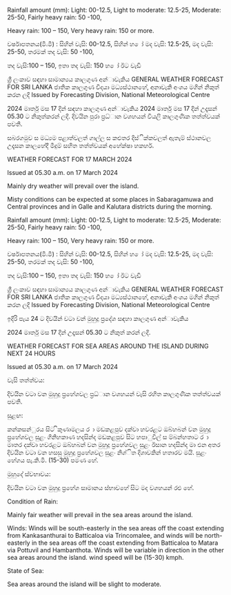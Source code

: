 Rainfall amount (mm): Light: 00-12.5, Light to moderate: 12.5-25, Moderate: 25-50, Fairly heavy rain: 50 -100,

Heavy rain: 100 – 150, Very heavy rain: 150 or more.

වර්ෂාපතනය(මි.මී) : සිහින් වැසි: 00-12.5, සිහින් හ ෝ මද වැසි: 12.5-25, මද වැසි: 25-50, තරමක් තද වැසි: 50 -100,

තද වැසි:100 – 150, ඉතා තද වැසි: 150 හ ෝ ඊට වැඩි

ශ්‍රී ලංකාව සඳහා සාමාන්‍යය කාලගුණ අන්‍ාවැකිය GENERAL WEATHER FORECAST FOR SRI LANKA ජාතික කාලගුණ විදයා මධ්‍යස්ථානහේ, අනාවැකි අංශය මගින් නිකුත් කරන ලදි Issued by Forecasting Division, National Meteorological Centre

2024 මාර්තු මස 17 දින්‍ සඳහා කාලගුණ අන්‍ාවැකිය 2024 මාර්තු මස 17 දින්‍ උදෑසන්‍ 05.30 ට නිකුත්කරන්‍ ලදි. දිවයින පුරා ප්‍රධ්‍ාන වශහයන් වියලි කාලගුණික තත්ත්වයක් පවතී.

සබරගමුව ස මධ්‍යම පළාත්වලත් ගාල්ල ස කළුතර දිස්ික්කවලත් ඇතැම් ස්ථානවල උදෑසන කාලහේදී මීදුම් සහිත තත්ත්වයක් අහේක්ෂා හකහර්.

WEATHER FORECAST FOR 17 MARCH 2024

Issued at 05.30 a.m. on 17 March 2024

Mainly dry weather will prevail over the island.

Misty conditions can be expected at some places in Sabaragamuwa and Central provinces and in Galle and Kalutara districts during the morning.

Rainfall amount (mm): Light: 00-12.5, Light to moderate: 12.5-25, Moderate: 25-50, Fairly heavy rain: 50 -100,

Heavy rain: 100 – 150, Very heavy rain: 150 or more.

වර්ෂාපතනය(මි.මී) : සිහින් වැසි: 00-12.5, සිහින් හ ෝ මද වැසි: 12.5-25, මද වැසි: 25-50, තරමක් තද වැසි: 50 -100,

තද වැසි:100 – 150, ඉතා තද වැසි: 150 හ ෝ ඊට වැඩි

ශ්‍රී ලංකාව සඳහා සාමාන්‍යය කාලගුණ අන්‍ාවැකිය GENERAL WEATHER FORECAST FOR SRI LANKA ජාතික කාලගුණ විදයා මධ්‍යස්ථානහේ, අනාවැකි අංශය මගින් නිකුත් කරන ලදි Issued by Forecasting Division, National Meteorological Centre

ඉදිරි පැය 24 ට දිවයින්‍ වටා වන්‍ මුහුදු ප්‍රදේශ සඳහා කාලගුණ අන්‍ාවැකිය

2024 මාර්තු මස 17 දින්‍ උදෑසන්‍ 05.30 ට නිකුත් කරන්‍ ලදි.

WEATHER FORECAST FOR SEA AREAS AROUND THE ISLAND DURING NEXT 24 HOURS

Issued at 05.30 a.m. on 17 March 2024

වැසි තත්ත්වය:

දිවයින වටා වන මුහුදු ප්‍රහේශවල ප්‍රධ්‍ාන වශහයන් වැසි රහිත කාලගුණික තත්ත්වයක් පවතී.

සුළඟ:

කන්කසන්ුරය සිට ිකුණාමලය ර ා මඩකළපුව දක්වා හවරළට ඔබ්හබන් වන මුහුදු ප්‍රහේශවල සුළං ගිනිහකාණ හදසින්ද මඩකළපුව සිට හපාුවිල් ස ම්බන්හතාට ර ා මාතර දක්වා හවරළට ඔබ්හබන් වන මුහුදු ප්‍රහේශවල සුළං ඊසාන හදසින්ද මා එන අතර දිවයින වටා වන හසසු මුහුදු ප්‍රහේශවල සුළං නිශ්ිත දිශාවකින් හතාරව මයි. සුළං හේගය පැ.කි.මී. (15-30) පමණ හේ.

මුහුදේ ස්වභාවය:

දිවයින වටා වන මුහුදු ප්‍රහේශ සාමානය ස්භාවහේ සිට මද වශහයන් රළු හේ.

Condition of Rain:

Mainly fair weather will prevail in the sea areas around the island.

Winds: Winds will be south-easterly in the sea areas off the coast extending from Kankasanthurai to Batticaloa via Trincomalee, and winds will be north-easterly in the sea areas off the coast extending from Batticaloa to Matara via Pottuvil and Hambanthota. Winds will be variable in direction in the other sea areas around the island. wind speed will be (15-30) kmph.

State of Sea:

Sea areas around the island will be slight to moderate.